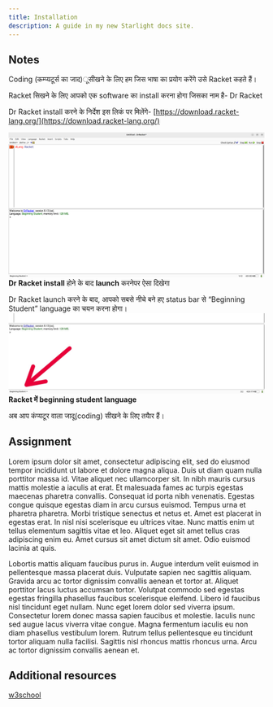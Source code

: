 ```yaml
---
title: Installation
description: A guide in my new Starlight docs site.
---
```


## Notes
Coding (कम्प्यटूर्स का जाद)ूसीखने के लिए हम जिस भाषा का प्रयोग
करेंगे उसे Racket कहते हैं।

Racket सिखने के लिए आपको एक software का install करना होगा
जिसका नाम है- Dr Racket

Dr Racket install करने के निर्देश इस लिकं पर मिलेंगे-
[https://download.racket-lang.org/](https://download.racket-lang.org/)

![phase](../../../assets/racketimg/phase.png)
**Dr Racket install** होने के बाद **launch** करनेपर ऐसा दिखेगा

Dr Racket launch करने के बाद, आपको सबसे नीचे बने हए status bar से “Beginning Student” language का चयन करना होगा।
![phase](../../../assets/racketimg/lang.jpeg)
**Racket में beginning student language**

अब आप कंप्यटूर वाला जादू(coding) सीखने के लिए तयैार हैं।


## Assignment

Lorem ipsum dolor sit amet, consectetur adipiscing elit, sed do eiusmod tempor incididunt ut labore et dolore magna aliqua. Duis ut diam quam nulla porttitor massa id. Vitae aliquet nec ullamcorper sit. In nibh mauris cursus mattis molestie a iaculis at erat. Et malesuada fames ac turpis egestas maecenas pharetra convallis. Consequat id porta nibh venenatis. Egestas congue quisque egestas diam in arcu cursus euismod. Tempus urna et pharetra pharetra. Morbi tristique senectus et netus et. Amet est placerat in egestas erat. In nisl nisi scelerisque eu ultrices vitae. Nunc mattis enim ut tellus elementum sagittis vitae et leo. Aliquet eget sit amet tellus cras adipiscing enim eu. Amet cursus sit amet dictum sit amet. Odio euismod lacinia at quis.

Lobortis mattis aliquam faucibus purus in. Augue interdum velit euismod in pellentesque massa placerat duis. Vulputate sapien nec sagittis aliquam. Gravida arcu ac tortor dignissim convallis aenean et tortor at. Aliquet porttitor lacus luctus accumsan tortor. Volutpat commodo sed egestas egestas fringilla phasellus faucibus scelerisque eleifend. Libero id faucibus nisl tincidunt eget nullam. Nunc eget lorem dolor sed viverra ipsum. Consectetur lorem donec massa sapien faucibus et molestie. Iaculis nunc sed augue lacus viverra vitae congue. Magna fermentum iaculis eu non diam phasellus vestibulum lorem. Rutrum tellus pellentesque eu tincidunt tortor aliquam nulla facilisi. Sagittis nisl rhoncus mattis rhoncus urna. Arcu ac tortor dignissim convallis aenean et.


## Additional resources
[w3school](https://www.w3schools.com/html/html_intro.asp)

